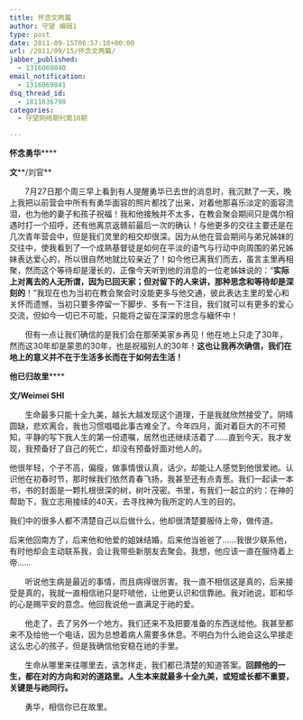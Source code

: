 ```yaml
---
title: 怀念文两篇
author: 守望 编辑1
type: post
date: 2011-09-15T06:57:18+00:00
url: /2011/09/15/怀念文两篇/
jabber_published:
  - 1316069840
email_notification:
  - 1316069841
dsq_thread_id:
  - 1811636798
categories:
  - 守望网络期刊第10期

---
```

**怀念勇华******

**文****/刘官**

&nbsp;&nbsp;&nbsp;&nbsp;&nbsp;&nbsp;&nbsp;7月27日那个周三早上看到有人提醒勇华已去世的消息时，我沉默了一天，晚上我把以前营会中所有有勇华面容的照片都找了出来，对着他那喜乐淡定的面容流泪，也为他的妻子和孩子祝福！我和他接触并不太多，在教会聚会期间只是偶尔相遇时打一个招呼，还有他离京返赣前最后一次的确认！与他更多的交往主要还是在几次青年营会中，但是我们灵里的相交却很深。因为从他在营会期间与弟兄姊妹的交往中，使我看到了一个成熟基督徒是如何在平淡的语气与行动中向周围的弟兄姊妹表达爱心的，所以很自然地就比较亲近了！如今他已离我们而去，虽言主里再相聚，然而这个等待却是漫长的，正像今天听到他的消息的一位老姊妹说的：“**实际上对离去的人无所谓，因为已回天家；但对留下的人来讲，那种思念和等待却是深刻的**！”我现在也为当初在教会聚会时没能更多与他交通，彼此表达主里的爱心和关怀而遗憾，当初只要多停留一下脚步、多有一下注目，我们就可以有更多的爱心交流，但如今一切已不可能，只能将之留在深深的思念与緬怀中！

<!--more-->


  
&nbsp;&nbsp;&nbsp;&nbsp;&nbsp;&nbsp;&nbsp;但有一点让我们确信的是我们会在那荣美家乡再见！他在地上只走了30年，然而这30年却是蒙恩的30年，也是祝福别人的30年！**这也让我再次确信，我们在地上的意义并不在于生活多长而在于如何去生活！**

**他已归故里******

**文/Weimei SHI**

&nbsp;&nbsp;&nbsp;&nbsp;&nbsp;&nbsp;&nbsp;生命最多只能十全九美，越长大越发现这个道理，于是我就欣然接受了。阴晴圆缺，悲欢离合，我也习惯唱唱此事古难全了。今年四月，面对着巨大的不可预知，平静的写下我人生的第一份遗嘱，居然也还继续活着了……直到今天，我才发现，我预备好了自己的死亡，却没有预备好面对他人的。

他很年轻，个子不高，偏瘦，做事情很认真，话少，却能让人感觉到他很爱祂。认识他在初春时节，那时候我们依然青春飞扬，我甚至还有点青葱。我们一起读一本书，书的封面是一颗扎根很深的树，树叶茂密。书里，有我们一起立的约：在神的帮助下，我立志用接续的40天，去寻找神为我所定的人生的目的。

我们中的很多人都不清楚自己以后做什么，他却很清楚要服侍上帝，做传道。

后来他回南方了，后来他和他爱的姐妹结婚，后来他当爸爸了……我很少联系他，有时他却会主动联系我，会让我带些新朋友去聚会。我想，他应该一直在服侍着上帝……

&nbsp;&nbsp;&nbsp;&nbsp;&nbsp;&nbsp;&nbsp;听说他生病是最近的事情，而且病得很厉害。我一直不相信这是真的，后来接受是真的，我就一直相信祂只是吓唬他，让他更认识和信靠祂。我对祂说，耶和华的心是赐平安的意念。他回我说他一直满足于祂的爱。

&nbsp;&nbsp;&nbsp;&nbsp;&nbsp;&nbsp;&nbsp;他走了，去了另外一个地方。我们还来不及把要准备的东西送给他。我甚至都来不及给他一个电话，因为总想着病人需要多休息。不明白为什么祂会这么早接走这么忠心的孩子，但是我确信他安稳在祂的手里。

&nbsp;&nbsp;&nbsp;&nbsp;&nbsp;&nbsp;&nbsp;生命从哪里来往哪里去，该怎样走，我们都已清楚的知道答案。**回顾他的一生，都在对的方向和对的道路里。人生本来就最多十全九美，或短或长都不重要，关键是与祂同行。**

&nbsp;&nbsp;&nbsp;&nbsp;&nbsp;&nbsp;&nbsp;勇华，相信你已在故里。

&nbsp;
